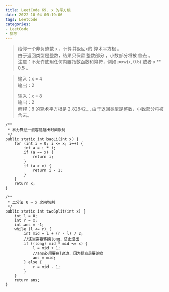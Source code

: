 ```yaml
---
title: LeetCode 69. x 的平方根
date: 2022-10-04 00:19:06
tags: LeetCode
categories:
- LeetCode
- 排序
---
```


> 给你一个非负整数 x ，计算并返回x的 算术平方根 。  
> 由于返回类型是整数，结果只保留 整数部分 ，小数部分将被 舍去 。  
> 注意：不允许使用任何内置指数函数和算符，例如 pow(x, 0.5) 或者 x ** 0.5 。  
> 

<!--more--> 

> 输入：x = 4  
> 输出：2
> 
> 输入：x = 8  
> 输出：2  
> 解释：8 的算术平方根是 2.82842..., 由于返回类型是整数，小数部分将被舍去。  
> 
 
~~~
/**
 * 暴力算法一般容易超出时间限制
 */
public static int baoLi(int x) {
    for (int i = 0; i <= x; i++) {
        int a = i * i;
        if (a == x) {
            return i;
        }
        if (a > x) {
            return i - 1;
        }
    }
    return x;
}

/**
 * 二分法 0 ~ x 之间切割
 */
public static int twoSplit(int x) {
    int l = 0;
    int r = x;
    int ans = -1;
    while (l <= r) {
        int mid = l + (r - l) / 2;
        //这里需要转换long，防止溢出
        if ((long) mid * mid <= x) {
            l = mid + 1;
            //ans必须要在l这边，因为题意是要的商
            ans = mid;
        } else {
            r = mid - 1;
        }
    }
    return ans;
}
~~~